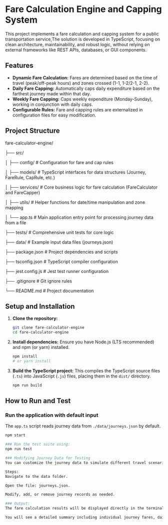 # Fare Calculation Engine and Capping System

This project implements a fare calculation and capping system for a public transportation service,The solution is developed in TypeScript, focusing on clean architecture, maintainability, and robust logic, without relying on external frameworks like REST APIs, databases, or GUI components.

## Features

-   **Dynamic Fare Calculation:** Fares are determined based on the time of travel (peak/off-peak hours) and zones crossed (1-1, 1-2/2-1, 2-2).
-   **Daily Fare Capping:** Automatically caps daily expenditure based on the farthest journey made within that day.
-   **Weekly Fare Capping:** Caps weekly expenditure (Monday-Sunday), working in conjunction with daily caps.
-   **Configurable Rules:** Fare and capping rules are externalized in configuration files for easy modification.

## Project Structure

fare-calculator-engine/

├── src/

│ ├── config/ # Configuration for fare and cap rules

│ ├── models/ # TypeScript interfaces for data structures (Journey, FareRule, CapRule, etc.)

│ ├── services/ # Core business logic for fare calculation (FareCalculator and FareCapper)

│ ├── utils/ # Helper functions for date/time manipulation and zone mapping

│ └── app.ts # Main application entry point for processing journey data from a file

├── tests/ # Comprehensive unit tests for core logic

├── data/ # Example input data files (journeys.json)

├── package.json # Project dependencies and scripts

├── tsconfig.json # TypeScript compiler configuration

├── jest.config.js # Jest test runner configuration

├── .gitignore # Git ignore rules

└── README.md # Project documentation

## Setup and Installation

1.  **Clone the repository:**
    ```bash
    git clone fare-calculator-engine
    cd fare-calculator-engine
    ```

2.  **Install dependencies:**
    Ensure you have Node.js (LTS recommended) and npm (or yarn) installed.
    ```bash
    npm install
    # or yarn install
    ```

3.  **Build the TypeScript project:**
    This compiles the TypeScript source files (`.ts`) into JavaScript (`.js`) files, placing them in the `dist/` directory.
    ```bash
    npm run build
    ```

## How to Run and Test

### Run the application with default input

The `app.ts` script reads journey data from `./data/journeys.json` by default.

```bash
npm start

### Run the test suite using:
npm run test

### Modifying Journey Data for Testing
You can customize the journey data to simulate different travel scenarios and see how the fare calculation logic works.

Steps:
Navigate to the data folder.

Open the file: journeys.json.

Modify, add, or remove journey records as needed.

### Output:
The fare calculation results will be displayed directly in the terminal console.

You will see a detailed summary including individual journey fares, daily totals, and weekly caps applied (if any).
